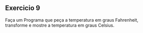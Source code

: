 ## Exercicio 9

Faça um Programa que peça a temperatura em graus Fahrenheit, transforme e mostre a temperatura em graus Celsius.

